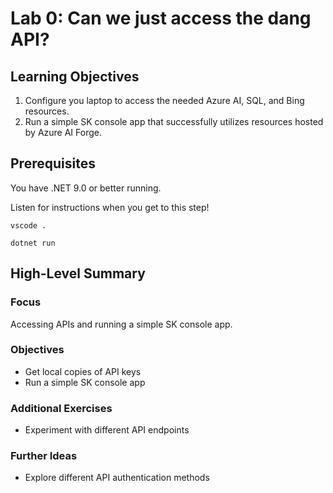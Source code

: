 # Lab 0: Can we just access the dang API?

## Learning Objectives

1. Configure you laptop to access the needed Azure AI, SQL, and Bing resources.
2. Run a simple SK console app that successfully utilizes resources hosted by Azure AI Forge.

## Prerequisites

You have .NET 9.0 or better running.

Listen for instructions when you get to this step!

```console
vscode .
```

```console
dotnet run
```

## High-Level Summary

### Focus
Accessing APIs and running a simple SK console app.

### Objectives
- Get local copies of API keys
- Run a simple SK console app

### Additional Exercises
- Experiment with different API endpoints

### Further Ideas
- Explore different API authentication methods
